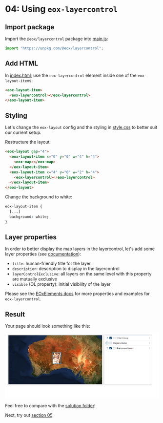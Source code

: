# 04: Using `eox-layercontrol`

## Import package

Import the `@eox/layercontrol` package into [main.js](./main.js):

```js
import "https://unpkg.com/@eox/layercontrol";
```

## Add HTML

In [index.html](./index.html), use the `eox-layercontrol` element inside one of the `eox-layout-item`s:

```html
<eox-layout-item>
  <eox-layercontrol></eox-layercontrol>
</eox-layout-item>
```

## Styling

Let's change the `eox-layout` config and the styling in [style.css](./style.css) to better suit our current setup.

Restructure the layout:

```html
<eox-layout gap="4">
  <eox-layout-item x="0" y="0" w="4" h="4">
    <eox-map></eox-map>
  </eox-layout-item>
  <eox-layout-item x="4" y="0" w="2" h="4">
    <eox-layercontrol></eox-layercontrol>
  </eox-layout-item>
</eox-layout>
```

Change the background to white:

```css
eox-layout-item {
  [...]
  background: white;
}
```

## Layer properties

In order to better display the map layers in the layercontrol, let's add some layer properties (see [documentation](https://eox-a.github.io/EOxElements/?path=/docs/elements-eox-layercontrol--docs)):

- `title`: human-friendly title for the layer
- `description`: description to display in the layercontrol
- `layerControlExclusive`: all layers on the same level with this property are mutually exclusive
- `visible` (OL property): initial visibility of the layer

Please see the [EOxElements docs](https://eox-a.github.io/EOxElements/?path=/docs/elements-eox-layercontrol--docs) for more properties and examples for `eox-layercontrol`.

## Result

Your page should look something like this:

![](../screenshots/04.png)

Feel free to compare with the [solution folder](./solution/)!

Next, try out [section 05](../05-eox-itemfilter/README.md).
